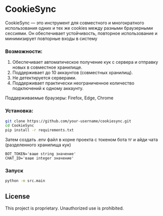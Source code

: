 # CookieSync

CookieSync — это инструмент для совместного и многократного использования одних и тех же cookies между разными браузерными сессиями. Он обеспечивает устойчивость, повторное использование и минимизирует повторные входы в систему

### Возможности:
1. Обеспечивает автоматическое получение кук с сервера и отправку новых в совместное хранилище.
2. Поддерживает до 10 аккаунтов (совместных хранилищ).
3. Не детектируется серверами.
4. Поддерживает практически неограниченное количество подключений к одному аккаунту.

Поддерживаемые браузеры: Firefox, Edge, Chrome

### Установка:
```bash
git clone https://github.com/your-username/cookiesync.git
cd СookieSync
pip install -r requirements.txt
```
Затем создать .env файл в корне проекта с токеном бота тг и айди чата (разделенного хранилища кук)
```dotenv
BOT_TOKEN='ваше string значение'
CHAT_ID='ваше integer значение'
```

### Запуск
```bash
python -m src.main
```
## License  
This project is proprietary. Unauthorized use is prohibited.  